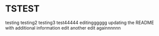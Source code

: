 # TSTEST
testing
testing2
testing3
test44444
editingggggg
updating the README with additional information
edit
another edit
againnnnnn
